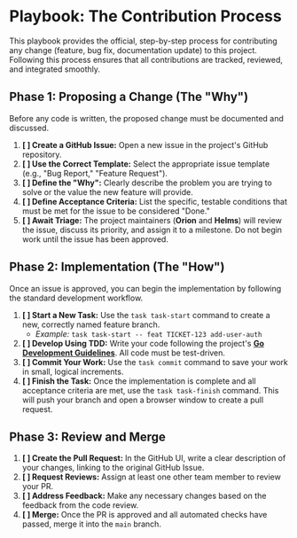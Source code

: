 # Playbook: The Contribution Process

This playbook provides the official, step-by-step process for contributing any change (feature, bug fix, documentation update) to this project. Following this process ensures that all contributions are tracked, reviewed, and integrated smoothly.

## Phase 1: Proposing a Change (The "Why")

Before any code is written, the proposed change must be documented and discussed.

1.  **[ ] Create a GitHub Issue:** Open a new issue in the project's GitHub repository.
2.  **[ ] Use the Correct Template:** Select the appropriate issue template (e.g., "Bug Report," "Feature Request").
3.  **[ ] Define the "Why":** Clearly describe the problem you are trying to solve or the value the new feature will provide.
4.  **[ ] Define Acceptance Criteria:** List the specific, testable conditions that must be met for the issue to be considered "Done."
5.  **[ ] Await Triage:** The project maintainers (**Orion** and **Helms**) will review the issue, discuss its priority, and assign it to a milestone. Do not begin work until the issue has been approved.

## Phase 2: Implementation (The "How")

Once an issue is approved, you can begin the implementation by following the standard development workflow.

1.  **[ ] Start a New Task:** Use the `task task-start` command to create a new, correctly named feature branch.
    *   *Example:* `task task-start -- feat TICKET-123 add-user-auth`
2.  **[ ] Develop Using TDD:** Write your code following the project's **[Go Development Guidelines](../guides/go-development-guidelines.md)**. All code must be test-driven.
3.  **[ ] Commit Your Work:** Use the `task commit` command to save your work in small, logical increments.
4.  **[ ] Finish the Task:** Once the implementation is complete and all acceptance criteria are met, use the `task task-finish` command. This will push your branch and open a browser window to create a pull request.

## Phase 3: Review and Merge

1.  **[ ] Create the Pull Request:** In the GitHub UI, write a clear description of your changes, linking to the original GitHub Issue.
2.  **[ ] Request Reviews:** Assign at least one other team member to review your PR.
3.  **[ ] Address Feedback:** Make any necessary changes based on the feedback from the code review.
4.  **[ ] Merge:** Once the PR is approved and all automated checks have passed, merge it into the `main` branch.